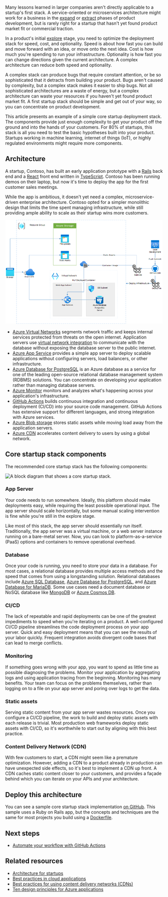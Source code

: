 Many lessons learned in larger companies aren't directly applicable to a startup's first stack. A service-oriented or microservices architecture might work for a business in the [expand](startup-architecture.md#expand) or [extract](startup-architecture.md#extract) phases of product development, but is rarely right for a startup that hasn't yet found product market fit or commercial traction.

In a product's initial [explore](startup-architecture.md#explore) stage, you need to optimize the deployment stack for speed, cost, and optionality. Speed is about how fast you can build and move forward with an idea, or move onto the next idea. Cost is how much you're spending to run your infrastructure. Optionality is how fast you can change directions given the current architecture. A complex architecture can reduce both speed and optionality.

A complex stack can produce bugs that require constant attention, or be so sophisticated that it detracts from building your product. Bugs aren't caused by complexity, but a complex stack makes it easier to ship bugs. Not all sophisticated architectures are a waste of energy, but a complex architecture can waste your resources if you haven't yet found product market fit. A first startup stack should be simple and get out of your way, so you can concentrate on product development.

This article presents an example of a simple core startup deployment stack. The components provide just enough complexity to get your product off the ground and into the hands of your customers. For 80% of startups, this stack is all you need to test the basic hypotheses built into your product. Startups working in machine learning, internet of things (IoT), or highly regulated environments might require more components.

## Architecture

A startup, Contoso, has built an early application prototype with a [Rails](https://rubyonrails.org) back end and a [React](https://reactjs.org) front end written in [TypeScript](https://www.typescriptlang.org). Contoso has been running demos on their laptop, but now it's time to deploy the app for the first customer sales meetings.

While the app is ambitious, it doesn't yet need a complex, microservice-driven enterprise architecture. Contoso opted for a simpler monolithic design that limits the time spent managing infrastructure, while still providing ample ability to scale as their startup wins more customers.

![Diagram that shows the core startup stack architecture Contoso used to deploy their application.](images/startup-stack-architecture.png)

- [Azure Virtual Networks](/azure/virtual-network/virtual-networks-overview) segments network traffic and keeps internal services protected from threats on the open internet. Application servers use [virtual network integration](/azure/app-service/web-sites-integrate-with-vnet) to communicate with the database without exposing the database server to the public internet.
- [Azure App Service](/azure/app-service/overview) provides a simple app server to deploy scalable applications without configuring servers, load balancers, or other infrastructure.
- [Azure Database for PostgreSQL](/azure/postgresql/overview) is an Azure database as a service for one of the leading open-source relational database management system (RDBMS) solutions. You can concentrate on developing your application rather than managing database servers.
- [Azure Monitor](/azure/azure-monitor/overview) monitors and analyzes what's happening across your application's infrastructure.
- [GitHub Actions]() builds continuous integration and continuous deployment (CI/CD) into your source code management. GitHub Actions has extensive support for different languages, and strong integration with Azure services.
- [Azure Blob storage](/azure/storage/blobs/storage-blobs-overview) stores static assets while moving load away from the application servers.
- [Azure CDN](/azure/cdn/cdn-overview) accelerates content delivery to users by using a global network.

## Core startup stack components

The recommended core startup stack has the following components:

![A block diagram that shows a core startup stack.](images/startup-stack-blocks.png)

### App Server

Your code needs to run somewhere. Ideally, this platform should make deployments easy, while requiring the least possible operational input. The app server should scale horizontally, but some manual scaling intervention is fine while you're still in the explore stage.

Like most of this stack, the app server should essentially run itself. Traditionally, the app server was a virtual machine, or a web server instance running on a bare-metal server. Now, you can look to platform-as-a-service (PaaS) options and containers to remove operational overhead.

### Database

Once your code is running, you need to store your data in a database. For most cases, a relational database provides multiple access methods and the speed that comes from using a longstanding solution. Relational databases include [Azure SQL Database](https://azure.microsoft.com/products/azure-sql/database), [Azure Database for PostgreSQL](https://azure.microsoft.com/services/postgresql), and [Azure Database for MariaDB](https://azure.microsoft.com/services/mariadb). Some use cases need a document database or NoSQL database like [MongoDB](https://www.mongodb.com/mongodb-on-azure) or [Azure Cosmos DB](https://azure.microsoft.com/services/cosmos-db).

### CI/CD

The lack of repeatable and rapid deployments can be one of the greatest impediments to speed when you're iterating on a product. A well-configured CI/CD pipeline streamlines the code deployment process on your app server. Quick and easy deployment means that you can see the results of your labor quickly. Frequent integration avoids divergent code bases that can lead to merge conflicts.

### Monitoring

If something goes wrong with your app, you want to spend as little time as possible diagnosing the problems. Monitor your application by aggregating logs and using application tracing from the beginning. Monitoring has many benefits. Your team can focus on the problems themselves, rather than logging on to a file on your app server and poring over logs to get the data.

### Static assets

Serving static content from your app server wastes resources. Once you configure a CI/CD pipeline, the work to build and deploy static assets with each release is trivial. Most production web frameworks deploy static assets with CI/CD, so it's worthwhile to start out by aligning with this best practice.

### Content Delivery Network (CDN)

With few customers to start, a CDN might seem like a premature optimization. However, adding a CDN to a product already in production can have unexpected side effects, so it's best to implement a CDN up front. A CDN caches static content closer to your customers, and provides a façade behind which you can iterate on your APIs and your architecture.

## Deploy this architecture

You can see a sample core startup stack implementation [on GitHub](https://github.com/Azure-Samples/core-startup-stack-rails). This sample uses a Ruby on Rails app, but the concepts and techniques are the same for most projects you build using a [Dockerfile](https://docs.docker.com/engine/reference/builder).

## Next steps

- [Automate your workflow with GitHub Actions](/learn/paths/automate-workflow-github-actions)

## Related resources

- [Architecture for startups](startip-architecture.md)
- [Best practices in cloud applications](../../best-practices/index-best-practices.md)
- [Best practices for using content delivery networks (CDNs)](../../best-practices/cdn.md)
- [Ten design principles for Azure applications](../design-principles/index.md)

